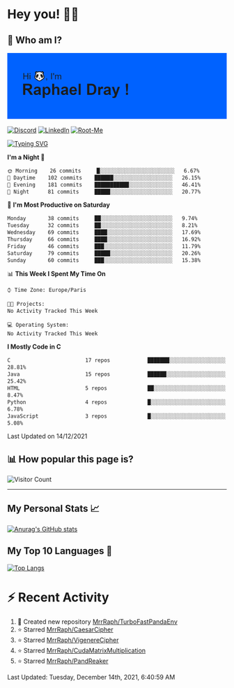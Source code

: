 # **Hey you! 👋🏼**

## **🔎 Who am I?**

<img src="https://github.com/MrrRaph/MrrRaph/blob/master/header.png?raw=true">

[![Discord](https://img.shields.io/badge/Discord-7289DA?style=for-the-badge&logo=discord&logoColor=white
)](https://discordapp.com/users/MrRaph#4214/)
[![LinkedIn](https://img.shields.io/badge/LinkedIn-0077B5?style=for-the-badge&logo=linkedin&logoColor=white)](https://www.linkedin.com/in/raphaeldray/)
[![Root-Me](https://img.shields.io/badge/dynamic/json?color=yellowgreen&label=Root-me%20Score&query=score&style=for-the-badge&url=https://raw.githubusercontent.com/MrrRaph/MrrRaph/master/root-me-stats.json&logoColor=white)](https://www.root-me.org/PandHacker)


[![Typing SVG](https://readme-typing-svg.herokuapp.com?font=glory&size=23&multiline=true&height=65&lines=CyberSecurity+Engineer+%F0%9F%92%BB;Freelance+Fullstack+Developer)](https://git.io/typing-svg)

<!--START_SECTION:waka-->
**I'm a Night 🦉** 

```text
🌞 Morning    26 commits     █░░░░░░░░░░░░░░░░░░░░░░░░   6.67% 
🌆 Daytime    102 commits    ██████░░░░░░░░░░░░░░░░░░░   26.15% 
🌃 Evening    181 commits    ███████████░░░░░░░░░░░░░░   46.41% 
🌙 Night      81 commits     █████░░░░░░░░░░░░░░░░░░░░   20.77%

```
📅 **I'm Most Productive on Saturday** 

```text
Monday       38 commits     ██░░░░░░░░░░░░░░░░░░░░░░░   9.74% 
Tuesday      32 commits     ██░░░░░░░░░░░░░░░░░░░░░░░   8.21% 
Wednesday    69 commits     ████░░░░░░░░░░░░░░░░░░░░░   17.69% 
Thursday     66 commits     ████░░░░░░░░░░░░░░░░░░░░░   16.92% 
Friday       46 commits     ███░░░░░░░░░░░░░░░░░░░░░░   11.79% 
Saturday     79 commits     █████░░░░░░░░░░░░░░░░░░░░   20.26% 
Sunday       60 commits     ███░░░░░░░░░░░░░░░░░░░░░░   15.38%

```


📊 **This Week I Spent My Time On** 

```text
⌚︎ Time Zone: Europe/Paris

🐱‍💻 Projects: 
No Activity Tracked This Week

💻 Operating System: 
No Activity Tracked This Week

```

**I Mostly Code in C** 

```text
C                        17 repos            ███████░░░░░░░░░░░░░░░░░░   28.81% 
Java                     15 repos            ██████░░░░░░░░░░░░░░░░░░░   25.42% 
HTML                     5 repos             ██░░░░░░░░░░░░░░░░░░░░░░░   8.47% 
Python                   4 repos             █░░░░░░░░░░░░░░░░░░░░░░░░   6.78% 
JavaScript               3 repos             █░░░░░░░░░░░░░░░░░░░░░░░░   5.08%

```



 Last Updated on 14/12/2021
<!--END_SECTION:waka-->

## **📊 How popular this page is?**

![Visitor Count](https://profile-counter.glitch.me/MrrRaph/count.svg)

---

## **My Personal Stats 📈**

[![Anurag's GitHub stats](https://github-readme-stats.vercel.app/api?username=mrrraph&count_private=true&show_icons=true&title_color=fff&text_color=fff&bg_color=30,36d1dc,904e95)](https://github.com/anuraghazra/github-readme-stats)

## **My Top 10 Languages 📣**

[![Top Langs](https://github-readme-stats.vercel.app/api/top-langs/?username=mrrraph&langs_count=10&layout=compact&hide=html,css&hide_title=true)](https://github.com/anuraghazra/github-readme-stats)


# **⚡ Recent Activity**

<!--RECENT_ACTIVITY:start-->
1. 📔 Created new repository [MrrRaph/TurboFastPandaEnv](https://github.com/MrrRaph/TurboFastPandaEnv)
2. ⭐ Starred [MrrRaph/CaesarCipher](https://github.com/MrrRaph/CaesarCipher)
3. ⭐ Starred [MrrRaph/VigenereCipher](https://github.com/MrrRaph/VigenereCipher)
4. ⭐ Starred [MrrRaph/CudaMatrixMultiplication](https://github.com/MrrRaph/CudaMatrixMultiplication)
5. ⭐ Starred [MrrRaph/PandReaker](https://github.com/MrrRaph/PandReaker)
<!--RECENT_ACTIVITY:end-->
<!--RECENT_ACTIVITY:last_update-->
Last Updated: Tuesday, December 14th, 2021, 6:40:59 AM
<!--RECENT_ACTIVITY:last_update_end-->
